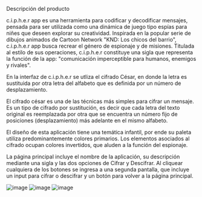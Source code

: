 Descripción del producto

c.i.p.h.e.r app es una herramienta para codificar y decodificar mensajes, pensada para ser utilizada como una dinámica de juego tipo espías para niñes que deseen explorar su creatividad. Inspirada en la popular serie de dibujos animados de Cartoon Network "KND: Los chicos del barrio", c.i.p.h.e.r app busca recrear el género de espionaje y de misiones. Titulada al estilo de sus operaciones, c.i.p.h.e.r constituye una sigla que representa la función de la app: "comunicación imperceptible para humanos, enemigos y rivales".

En la interfaz de c.i.p.h.e.r se utliza el cifrado César, en donde la letra es sustituida por otra letra del alfabeto que es definida por un número de desplazamiento.

El cifrado césar es una de las técnicas más simples para cifrar un mensaje. Es un tipo de cifrado por sustitución, es decir que cada letra del texto original es reemplazada por otra que se encuentra un número fijo de posiciones (desplazamiento) más adelante en el mismo alfabeto.

El diseño de esta aplicación tiene una temática infantil, por ende su paleta utiliza predominantemente colores primarios. Los elementos asociados al cifrado ocupan colores invertidos, que aluden a la función del espionaje.

La página principal incluye el nombre de la aplicación, su descripción mediante una sigla y las dos opciones de Cifrar y Descifrar. Al cliquear cualquiera de los botones se ingresa a una segunda pantalla, que incluye un input para cifrar o descifrar y un botón para volver a la página principal.

![image](https://user-images.githubusercontent.com/52142059/231478655-9daaa535-0af8-48c1-b61f-bfee71bf699c.png)
![image](https://user-images.githubusercontent.com/52142059/231478942-bd3ce41b-7c3f-4bb6-b0fa-503ec395d3bc.png)
![image](https://user-images.githubusercontent.com/52142059/231479035-d6898d1d-8a85-4c45-8103-5c64297d8ce4.png)
